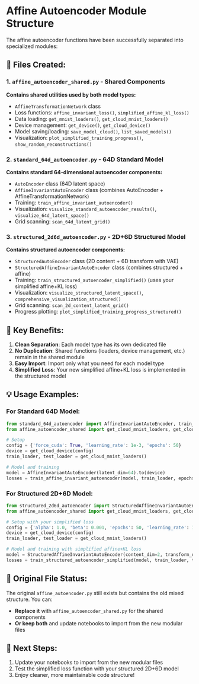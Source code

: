 # Affine Autoencoder Module Structure

The affine autoencoder functions have been successfully separated into specialized modules:

## 📁 Files Created:

### 1. `affine_autoencoder_shared.py` - **Shared Components**
**Contains shared utilities used by both model types:**
- `AffineTransformationNetwork` class
- Loss functions: `affine_invariant_loss()`, `simplified_affine_kl_loss()`
- Data loading: `get_mnist_loaders()`, `get_cloud_mnist_loaders()`
- Device management: `get_device()`, `get_cloud_device()`
- Model saving/loading: `save_model_cloud()`, `list_saved_models()`
- Visualization: `plot_simplified_training_progress()`, `show_random_reconstructions()`

### 2. `standard_64d_autoencoder.py` - **64D Standard Model**
**Contains standard 64-dimensional autoencoder components:**
- `AutoEncoder` class (64D latent space)
- `AffineInvariantAutoEncoder` class (combines AutoEncoder + AffineTransformationNetwork)
- Training: `train_affine_invariant_autoencoder()`
- Visualization: `visualize_standard_autoencoder_results()`, `visualize_64d_latent_space()`
- Grid scanning: `scan_64d_latent_grid()`

### 3. `structured_2d6d_autoencoder.py` - **2D+6D Structured Model**
**Contains structured autoencoder components:**
- `StructuredAutoEncoder` class (2D content + 6D transform with VAE)
- `StructuredAffineInvariantAutoEncoder` class (combines structured + affine)
- Training: `train_structured_autoencoder_simplified()` (uses your simplified affine+KL loss)
- Visualization: `visualize_structured_latent_space()`, `comprehensive_visualization_structured()`
- Grid scanning: `scan_2d_content_latent_grid()`
- Progress plotting: `plot_simplified_training_progress_structured()`

## 🎯 Key Benefits:

1. **Clean Separation**: Each model type has its own dedicated file
2. **No Duplication**: Shared functions (loaders, device management, etc.) remain in the shared module
3. **Easy Import**: Import only what you need for each model type
4. **Simplified Loss**: Your new simplified affine+KL loss is implemented in the structured model

## 💡 Usage Examples:

### For Standard 64D Model:
```python
from standard_64d_autoencoder import AffineInvariantAutoEncoder, train_affine_invariant_autoencoder
from affine_autoencoder_shared import get_cloud_mnist_loaders, get_cloud_device

# Setup
config = {'force_cuda': True, 'learning_rate': 1e-3, 'epochs': 50}
device = get_cloud_device(config)
train_loader, test_loader = get_cloud_mnist_loaders()

# Model and training  
model = AffineInvariantAutoEncoder(latent_dim=64).to(device)
losses = train_affine_invariant_autoencoder(model, train_loader, epochs=20)
```

### For Structured 2D+6D Model:
```python
from structured_2d6d_autoencoder import StructuredAffineInvariantAutoEncoder, train_structured_autoencoder_simplified
from affine_autoencoder_shared import get_cloud_mnist_loaders, get_cloud_device

# Setup with your simplified loss
config = {'alpha': 1.0, 'beta': 0.001, 'epochs': 50, 'learning_rate': 1e-3}
device = get_cloud_device(config)
train_loader, test_loader = get_cloud_mnist_loaders()

# Model and training with simplified affine+KL loss
model = StructuredAffineInvariantAutoEncoder(content_dim=2, transform_dim=6).to(device)
losses = train_structured_autoencoder_simplified(model, train_loader, test_loader, device, config)
```

## 📝 Original File Status:
The original `affine_autoencoder.py` still exists but contains the old mixed structure. You can:
- **Replace it** with `affine_autoencoder_shared.py` for the shared components
- **Or keep both** and update notebooks to import from the new modular files

## 🚀 Next Steps:
1. Update your notebooks to import from the new modular files
2. Test the simplified loss function with your structured 2D+6D model
3. Enjoy cleaner, more maintainable code structure!
